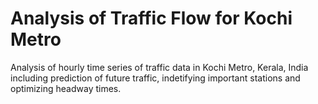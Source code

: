 # Analysis of Traffic Flow for Kochi Metro
 Analysis of hourly time series of traffic data in Kochi Metro, Kerala, India including prediction of future traffic, indetifying important stations and optimizing headway times. 
